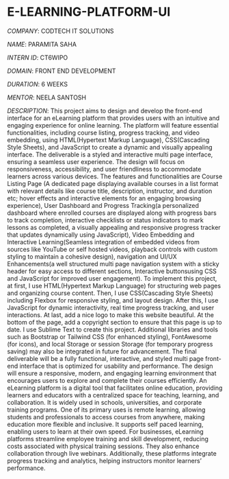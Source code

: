 # E-LEARNING-PLATFORM-UI

*COMPANY*: CODTECH IT SOLUTIONS

*NAME*: PARAMITA SAHA

*INTERN ID*: CT6WIPO

*DOMAIN*: FRONT END DEVELOPMENT

*DURATION*: 6 WEEKS

*MENTOR*: NEELA SANTOSH

*DESCRIPTION*: This project aims to design and develop the front-end interface for an eLearning platform that provides users with an intuitive and engaging experience for online learning. The platform will feature essential functionalities, including course listing, progress tracking, and video embedding, using HTML(Hypertext Markup Language), CSS(Cascading Style Sheets), and JavaScript to create a dynamic and visually appealing interface. The deliverable is a styled and interactive multi page interface, ensuring a seamless user experience. The design will focus on responsiveness, accessibility, and user friendliness to accommodate learners across various devices. The features and functionalities are Course Listing Page (A dedicated page displaying available courses in a list format with relevant details like course title, description, instructor, and duration etc; hover effects and interactive elements for an engaging browsing experience), User Dashboard and Progress Tracking(a personalized dashboard where enrolled courses are displayed along with progress bars to track completion, interactive checklists or status indicators to mark lessons as completed, a visually appealing and responsive progress tracker that updates dynamically using JavaScript), Video Embedding and Interactive Learning(Seamless integration of embedded videos from sources like YouTube or self hosted videos, playback controls with custom styling to maintain a cohesive design), navigation and UI/UX Enhancements(a well structured multi page navigation system with a sticky header for easy access to different sections, Interactive buttonsusing CSS and JavaScript for improved user engagement). To implement this project, at first, I use HTML(Hypertext Markup Language) for structuring web pages and organizing course content. Then, I use CSS(Cascading Style Sheets) including Flexbox for responsive styling, and layout design. After this, I use JavaScript for dynamic interactivity, real time progress tracking, and user interactions. At last, add a nice logo to make this website beautiful. At the bottom of the page, add a copyright section to ensure that this page is up to date. I use Sublime Text to create this project. Additional libraries and tools such as Bootstrap or Tailwind CSS (for enhanced styling), FontAwesome (for icons), and local Storage or session Storage (for temporary progress saving) may also be integrated in future for advancement. The final deliverable will be a fully functional, interactive, and styled multi page front-end interface that is optimized for usability and performance. The design will ensure a responsive, modern, and engaging learning environment that encourages users to explore and complete their courses efficiently. An eLearning platform is a digital tool that facilitates online education, providing learners and educators with a centralized space for teaching, learning, and collaboration. It is widely used in schools, universities, and corporate training programs. One of its primary uses is remote learning, allowing students and professionals to access courses from anywhere, making education more flexible and inclusive. It supports self paced learning, enabling users to learn at their own speed. For businesses, eLearning platforms streamline employee training and skill development, reducing costs associated with physical training sessions. They also enhance collaboration through live webinars. Additionally, these platforms integrate progress tracking and analytics, helping instructors monitor learners’ performance.
